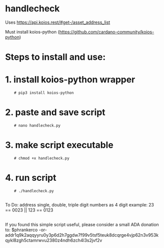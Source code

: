 # handlecheck

Uses https://api.koios.rest/#get-/asset_address_list

Must install koios-python (https://github.com/cardano-community/koios-python)

# Steps to install and use:
# 1. install koios-python wrapper
        # pip3 install koios-python
# 2. paste and save script
        # nano handlecheck.py
# 3. make script executable
        # chmod +x handlecheck.py
# 4. run script
        # ./handlecheck.py

##
To Do:
address single, double, triple digit numbers as 4 digit 
example: 23 == 0023 || 123 == 0123

##
If you found this simple script useful, please consider a small ADA donation to:
$phrankerco
-or-
addr1q9k2aqqyyru0y3p6d2h7ggdw7f99v5tsf5teuk8dcqrge4vjp62n3v953kqykl8zgh5ctamrwvu2380z4ndh6zch4l3s2jvf2v
